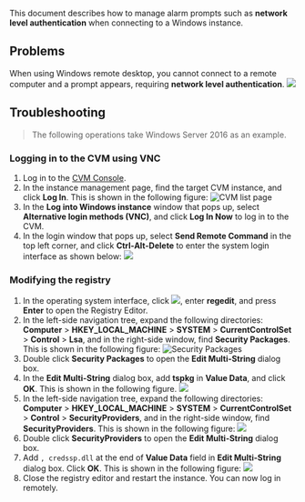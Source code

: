This document describes how to manage alarm prompts such as **network level authentication** when connecting to a Windows instance.

## Problems
When using Windows remote desktop, you cannot connect to a remote computer and a prompt appears, requiring **network level authentication**.
![](https://main.qcloudimg.com/raw/409b3259fa13220e8cde0790aa87488b.jpg)

## Troubleshooting

> The following operations take Windows Server 2016 as an example.
>

### Logging in to the CVM using VNC
1. Log in to the [CVM Console](https://console.cloud.tencent.com/cvm/index).
2. In the instance management page, find the target CVM instance, and click **Log In**. This is shown in the following figure:
![CVM list page](https://main.qcloudimg.com/raw/d9ccf04da21f4ac86d624742c87d5628.png)
3. In the **Log into Windows instance** window that pops up, select **Alternative login methods (VNC)**, and click **Log In Now** to log in to the CVM.
4. In the login window that pops up, select **Send Remote Command** in the top left corner, and click **Ctrl-Alt-Delete** to enter the system login interface as shown below:
![](https://main.qcloudimg.com/raw/5064251ea86085326e86884a1c13ef6b.png)

### Modifying the registry

1. In the operating system interface, click <img src="https://main.qcloudimg.com/raw/330624bafb194914948c8ebd9e47334d.png" style="margin: 0;"></img>, enter **regedit**, and press **Enter** to open the Registry Editor.
2. In the left-side navigation tree, expand the following directories: **Computer** > **HKEY_LOCAL_MACHINE** > **SYSTEM** > **CurrentControlSet** > **Control** > **Lsa**, and in the right-side window, find **Security Packages**. This is shown in the following figure:
![Security Packages](https://main.qcloudimg.com/raw/db037b5131ff44af72b560fbac4931e1.png)
3. Double click **Security Packages** to open the **Edit Multi-String** dialog box.
4. In the **Edit Multi-String** dialog box, add **tspkg** in **Value Data**, and click **OK**. This is shown in the following figure.
![](https://main.qcloudimg.com/raw/cca2bce345b48569d45fd391ee65bc51.png)
5. In the left-side navigation tree, expand the following directories: **Computer** > **HKEY_LOCAL_MACHINE** > **SYSTEM** > **CurrentControlSet** > **Control** > **SecurityProviders**, and in the right-side window, find **SecurityProviders**. This is shown in the following figure:
![](https://main.qcloudimg.com/raw/14e84c77ae1d1d3c5bc2ab091543a957.png)
6. Double click **SecurityProviders** to open the **Edit Multi-String** dialog box.
7. Add `, credssp.dll` at the end of **Value Data** field in **Edit Multi-String** dialog box. Click **OK**. This is shown in the following figure:
![](https://main.qcloudimg.com/raw/34b98c226c359b070e2f03c2ff1c6e42.png)
8. Close the registry editor and restart the instance. You can now log in remotely.

